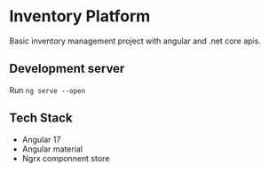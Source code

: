 # Inventory Platform

Basic inventory management project with angular and .net core apis.

## Development server

Run `ng serve --open`

## Tech Stack

- Angular 17
- Angular material
- Ngrx componnent store

